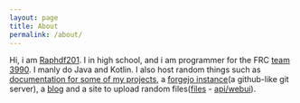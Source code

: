 ```yaml
---
layout: page
title: About
permalink: /about/
---
```

Hi, i am [Raphdf201](https://github.com/Raphdf201). I in high school, and i am programmer for the FRC [team 3990](https://www.thebluealliance.com/team/3990). I manly do Java and Kotlin. I also host random things such as [documentation for some of my projects](https://docs.raphdf201.net), a [forgejo instance](https://git.raphdf201.net)(a github-like git server), a [blog](https://blog.raphdf201.net) and a site to upload random files([files](https://uploads.raphdf201.net) - [api/webui](https://uploadsapi.raphdf201.net)).
